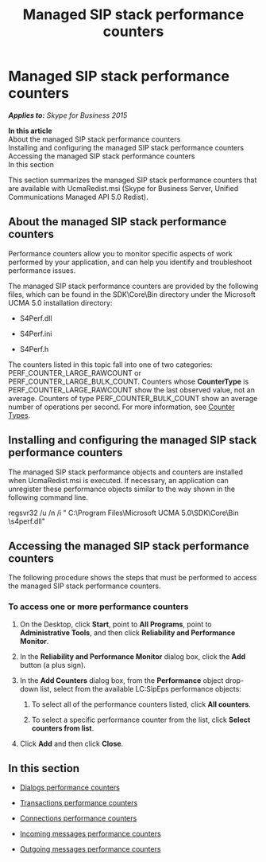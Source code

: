 ﻿---
title: Managed SIP stack performance counters
TOCTitle: Managed SIP stack performance counters
ms:assetid: 2e8ab47c-2c76-4eeb-b0fd-c48a384cc601
ms:mtpsurl: https://msdn.microsoft.com/en-us/library/Dn466105(v=office.16)
ms:contentKeyID: 65240033
ms.date: 07/27/2015
mtps_version: v=office.16
---

# Managed SIP stack performance counters


_**Applies to:** Skype for Business 2015_

**In this article**  
About the managed SIP stack performance counters  
Installing and configuring the managed SIP stack performance counters  
Accessing the managed SIP stack performance counters  
In this section  

This section summarizes the managed SIP stack performance counters that are available with UcmaRedist.msi (Skype for Business Server, Unified Communications Managed API 5.0 Redist).

## About the managed SIP stack performance counters

Performance counters allow you to monitor specific aspects of work performed by your application, and can help you identify and troubleshoot performance issues.

The managed SIP stack performance counters are provided by the following files, which can be found in the SDK\\Core\\Bin directory under the Microsoft UCMA 5.0 installation directory:

  - S4Perf.dll

  - S4Perf.ini

  - S4Perf.h

The counters listed in this topic fall into one of two categories: PERF\_COUNTER\_LARGE\_RAWCOUNT or PERF\_COUNTER\_LARGE\_BULK\_COUNT. Counters whose **CounterType** is PERF\_COUNTER\_LARGE\_RAWCOUNT show the last observed value, not an average. Counters of type PERF\_COUNTER\_BULK\_COUNT show an average number of operations per second. For more information, see [Counter Types](http://technet2.microsoft.com/windowsserver/en/library/2c455a3c-6964-432b-9402-40f439b980881033.mspx?mfr=true).

## Installing and configuring the managed SIP stack performance counters

The managed SIP stack performance objects and counters are installed when UcmaRedist.msi is executed. If necessary, an application can unregister these performance objects similar to the way shown in the following command line.

regsvr32 /u /n /i " C:\\Program Files\\Microsoft UCMA 5.0\\SDK\\Core\\Bin \\s4perf.dll"

## Accessing the managed SIP stack performance counters

The following procedure shows the steps that must be performed to access the managed SIP stack performance counters.

### To access one or more performance counters

1.  On the Desktop, click **Start**, point to **All Programs**, point to **Administrative Tools**, and then click **Reliability and Performance Monitor**.

2.  In the **Reliability and Performance Monitor** dialog box, click the **Add** button (a plus sign).

3.  In the **Add Counters** dialog box, from the **Performance** object drop-down list, select from the available LC:SipEps performance objects:
    
    1.  To select all of the performance counters listed, click **All counters**.
    
    2.  To select a specific performance counter from the list, click **Select counters from list**.

4.  Click **Add** and then click **Close**.

## In this section

  - [Dialogs performance counters](dialogs-performance-counters.md)

  - [Transactions performance counters](transactions-performance-counters.md)

  - [Connections performance counters](connections-performance-counters.md)

  - [Incoming messages performance counters](incoming-messages-performance-counters.md)

  - [Outgoing messages performance counters](outgoing-messages-performance-counters.md)

